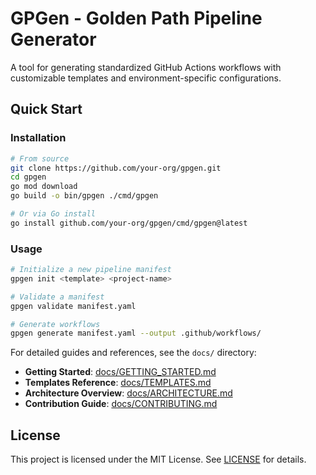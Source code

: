 # GPGen - Golden Path Pipeline Generator

A tool for generating standardized GitHub Actions workflows with customizable templates and environment-specific configurations.

## Quick Start

### Installation

```bash
# From source
git clone https://github.com/your-org/gpgen.git
cd gpgen
go mod download
go build -o bin/gpgen ./cmd/gpgen

# Or via Go install
go install github.com/your-org/gpgen/cmd/gpgen@latest
```

### Usage

```bash
# Initialize a new pipeline manifest
gpgen init <template> <project-name>

# Validate a manifest
gpgen validate manifest.yaml

# Generate workflows
gpgen generate manifest.yaml --output .github/workflows/
```

For detailed guides and references, see the `docs/` directory:

- **Getting Started**: [docs/GETTING_STARTED.md](docs/GETTING_STARTED.md)
- **Templates Reference**: [docs/TEMPLATES.md](docs/TEMPLATES.md)
- **Architecture Overview**: [docs/ARCHITECTURE.md](docs/ARCHITECTURE.md)
- **Contribution Guide**: [docs/CONTRIBUTING.md](docs/CONTRIBUTING.md)

## License

This project is licensed under the MIT License. See [LICENSE](LICENSE) for details.
